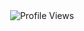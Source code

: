 <div style="display: flex; justify-content: center; align-items: center; height: 100vh; flex-direction: column;">
  <img src="https://komarev.com/ghpvc/?username=your-github-St0rmster&base=5670&color=orange" alt="Profile Views" style="margin-bottom: 16px;">
